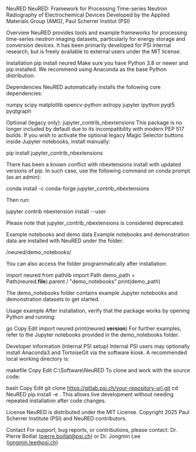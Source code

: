 NeuRED
NeuRED: Framework for Processing Time-series Neutron Radiography of Electrochemical Devices
Developed by the Applied Materials Group (AMG), Paul Scherrer Institut (PSI)

Overview
NeuRED provides tools and example frameworks for processing time-series neutron imaging datasets, particularly for energy storage and conversion devices.
It has been primarily developed for PSI internal research, but is freely available to external users under the MIT license.

Installation
pip install neured
Make sure you have Python 3.8 or newer and pip installed.
We recommend using Anaconda as the base Python distribution.

Dependencies
NeuRED automatically installs the following core dependencies:

numpy
scipy
matplotlib
opencv-python
astropy
jupyter
ipython
pyqt5
pyqtgraph

Optional (legacy only): jupyter_contrib_nbextensions
This package is no longer included by default due to its incompatibility with modern PEP 517 builds.
If you wish to activate the optional legacy Magic Selector buttons inside Jupyter notebooks, install manually:

pip install jupyter_contrib_nbextensions 

There has been a known conflict with nbextensions install with updated versions of pip. In such case, use the following command on conda prompt (as an admin):

conda install -c conda-forge jupyter_contrib_nbextensions

Then run:

jupyter contrib nbextension install --user

Please note that jupyter_contrib_nbextensions is considered deprecated.

Example notebooks and demo data
Example notebooks and demonstration data are installed with NeuRED under the folder:

<python site-packages>/neured/demo_notebooks/

You can also access the folder programmatically after installation:

import neured
from pathlib import Path
demo_path = Path(neured.__file__).parent / "demo_notebooks"
print(demo_path)

The demo_notebooks folder contains example Jupyter notebooks and demonstration datasets to get started.

Usage example
After installation, verify that the package works by opening Python and running:

go
Copy
Edit
import neured
print(neured.__version__)
For further examples, refer to the Jupyter notebooks provided in the demo_notebooks folder.

Developer information (internal PSI setup)
Internal PSI users may optionally install Anaconda3 and TortoiseGit via the software kiosk.
A recommended local working directory is:

makefile
Copy
Edit
C:\Software\NeuRED
To clone and work with the source code:

bash
Copy
Edit
git clone https://gitlab.psi.ch/your-repository-url.git
cd NeuRED
pip install -e .
This allows live development without needing repeated installation after code changes.

License
NeuRED is distributed under the MIT License.
Copyright 2025 Paul Scherrer Institute (PSI) and NeuRED contributors.

Contact
For support, bug reports, or contributions, please contact:
Dr. Pierre Boillat (pierre.boillat@psi.ch) or Dr. Jongmin Lee (jongmin.lee@psi.ch)